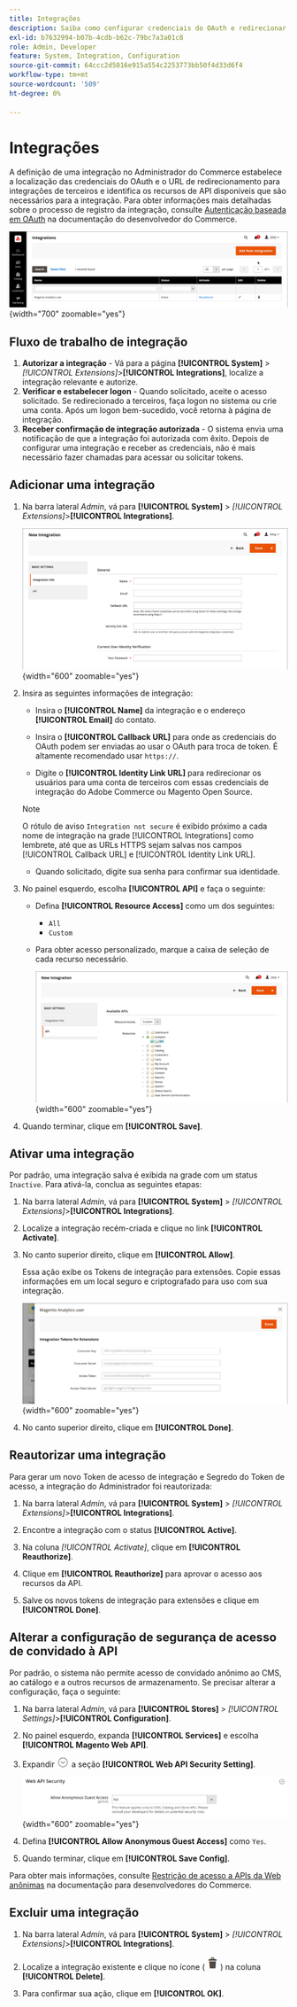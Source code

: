 ```yaml
---
title: Integrações
description: Saiba como configurar credenciais do OAuth e redirecionar URL para integrações de terceiros.
exl-id: b7632994-b07b-4cdb-b62c-79bc7a3a01c8
role: Admin, Developer
feature: System, Integration, Configuration
source-git-commit: 64ccc2d5016e915a554c2253773bb50f4d33d6f4
workflow-type: tm+mt
source-wordcount: '509'
ht-degree: 0%

---
```


# Integrações

A definição de uma integração no Administrador do Commerce estabelece a localização das credenciais do OAuth e o URL de redirecionamento para integrações de terceiros e identifica os recursos de API disponíveis que são necessários para a integração. Para obter informações mais detalhadas sobre o processo de registro da integração, consulte [Autenticação baseada em OAuth](https://developer.adobe.com/commerce/webapi/get-started/authentication/gs-authentication-oauth/) na documentação do desenvolvedor do Commerce.

![Integrações](./assets/integrations.png){width="700" zoomable="yes"}

## Fluxo de trabalho de integração

1. **Autorizar a integração** - Vá para a página **[!UICONTROL System]** > _[!UICONTROL Extensions]_>**[!UICONTROL Integrations]**, localize a integração relevante e autorize.
1. **Verificar e estabelecer logon** - Quando solicitado, aceite o acesso solicitado. Se redirecionado a terceiros, faça logon no sistema ou crie uma conta. Após um logon bem-sucedido, você retorna à página de integração.
1. **Receber confirmação de integração autorizada** - O sistema envia uma notificação de que a integração foi autorizada com êxito. Depois de configurar uma integração e receber as credenciais, não é mais necessário fazer chamadas para acessar ou solicitar tokens.

## Adicionar uma integração

1. Na barra lateral _Admin_, vá para **[!UICONTROL System]** > _[!UICONTROL Extensions]_>**[!UICONTROL Integrations]**.

   ![Nova integração](./assets/integration-new.png){width="600" zoomable="yes"}

1. Insira as seguintes informações de integração:

   - Insira o **[!UICONTROL Name]** da integração e o endereço **[!UICONTROL Email]** do contato.

   - Insira o **[!UICONTROL Callback URL]** para onde as credenciais do OAuth podem ser enviadas ao usar o OAuth para troca de token. É altamente recomendado usar `https://`.

   - Digite o **[!UICONTROL Identity Link URL]** para redirecionar os usuários para uma conta de terceiros com essas credenciais de integração do Adobe Commerce ou Magento Open Source.

   >[!NOTE]
   >
   > O rótulo de aviso `Integration not secure` é exibido próximo a cada nome de integração na grade [!UICONTROL Integrations] como lembrete, até que as URLs HTTPS sejam salvas nos campos [!UICONTROL Callback URL] e [!UICONTROL Identity Link URL].

   - Quando solicitado, digite sua senha para confirmar sua identidade.

1. No painel esquerdo, escolha **[!UICONTROL API]** e faça o seguinte:

   - Defina **[!UICONTROL Resource Access]** como um dos seguintes:

      - `All`
      - `Custom`

   - Para obter acesso personalizado, marque a caixa de seleção de cada recurso necessário.

     ![Integrações - API disponível](./assets/integrations-available-api.png){width="600" zoomable="yes"}

1. Quando terminar, clique em **[!UICONTROL Save]**.

## Ativar uma integração

Por padrão, uma integração salva é exibida na grade com um status `Inactive`. Para ativá-la, conclua as seguintes etapas:

1. Na barra lateral _Admin_, vá para **[!UICONTROL System]** > _[!UICONTROL Extensions]_>**[!UICONTROL Integrations]**.

1. Localize a integração recém-criada e clique no link **[!UICONTROL Activate]**.

1. No canto superior direito, clique em **[!UICONTROL Allow]**.

   Essa ação exibe os Tokens de integração para extensões. Copie essas informações em um local seguro e criptografado para uso com sua integração.

   ![Tokens de integração para extensões](./assets/integration-tokens-for-extensions.png){width="600" zoomable="yes"}

1. No canto superior direito, clique em **[!UICONTROL Done]**.

## Reautorizar uma integração

Para gerar um novo Token de acesso de integração e Segredo do Token de acesso, a integração do Administrador foi reautorizada:

1. Na barra lateral _Admin_, vá para **[!UICONTROL System]** > _[!UICONTROL Extensions]_>**[!UICONTROL Integrations]**.

1. Encontre a integração com o status **[!UICONTROL Active]**.

1. Na coluna _[!UICONTROL Activate]_, clique em **[!UICONTROL Reauthorize]**.

1. Clique em **[!UICONTROL Reauthorize]** para aprovar o acesso aos recursos da API.

1. Salve os novos tokens de integração para extensões e clique em **[!UICONTROL Done]**.

## Alterar a configuração de segurança de acesso de convidado à API

Por padrão, o sistema não permite acesso de convidado anônimo ao CMS, ao catálogo e a outros recursos de armazenamento. Se precisar alterar a configuração, faça o seguinte:

1. Na barra lateral _Admin_, vá para **[!UICONTROL Stores]** > _[!UICONTROL Settings]_>**[!UICONTROL Configuration]**.

1. No painel esquerdo, expanda **[!UICONTROL Services]** e escolha **[!UICONTROL Magento Web API]**.

1. Expandir ![Seletor de expansão](../assets/icon-display-expand.png) a seção **[!UICONTROL Web API Security Setting]**.

   ![Configuração de serviços - configurações de segurança da API da Web](../configuration-reference/services/assets/web-api-security.png){width="600" zoomable="yes"}

1. Defina **[!UICONTROL Allow Anonymous Guest Access]** como `Yes`.

1. Quando terminar, clique em **[!UICONTROL Save Config]**.

Para obter mais informações, consulte [Restrição de acesso a APIs da Web anônimas](https://developer.adobe.com/commerce/webapi/rest/use-rest/anonymous-api-security/) na documentação para desenvolvedores do Commerce.

## Excluir uma integração

1. Na barra lateral _Admin_, vá para **[!UICONTROL System]** > _[!UICONTROL Extensions]_>**[!UICONTROL Integrations]**.

1. Localize a integração existente e clique no ícone ( ![ícone da lixeira](../assets/icon-delete-trashcan-solid.png) ) na coluna **[!UICONTROL Delete]**.

1. Para confirmar sua ação, clique em **[!UICONTROL OK]**.
